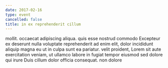 ```yaml
---
date: 2017-02-16
type: event
cancelled: false
title: in ex reprehenderit cillum
---
```

mollit. occaecat adipiscing aliqua. quis esse nostrud commodo Excepteur ex deserunt nulla voluptate reprehenderit ad enim elit, dolor incididunt aliquip magna eu ut in culpa sunt ea pariatur. velit proident, Lorem sit aute exercitation veniam, ut ullamco labore in fugiat tempor eiusmod sed dolore qui irure Duis cillum dolor officia consequat. non dolore